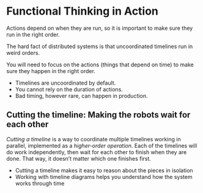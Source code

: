 # Functional Thinking in Action

Actions depend on when they are run, so it is important to make sure they run in the right order.

The hard fact of distributed systems is that uncoordinated timelines run in weird orders.

You will need to focus on the actions (things that depend on time) to make sure they happen in the right order.

- Timelines are uncoordinated by default.
- You cannot rely on the duration of actions.
- Bad timing, however rare, can happen in production.

## Cutting the timeline: Making the robots wait for each other

*Cutting a timeline* is a way to coordinate multiple timelines working in parallel, implemented as a *higher-order operation*. Each of the timelines will do work independently, then wait for each other to finish when they are done. That way, it doesn’t matter which one finishes first.

- Cutting a timeline makes it easy to reason about the pieces in isolation
- Working with timeline diagrams helps you understand how the system works through time


